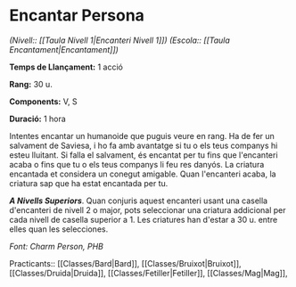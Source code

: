 # Encantar Persona

*(Nivell:: [[Taula Nivell 1|Encanteri Nivell 1]]) (Escola:: [[Taula Encantament|Encantament]])*

**Temps de Llançament:** 1 acció

**Rang:** 30 u.

**Components:** V, S

**Duració:** 1 hora

Intentes encantar un humanoide que puguis veure en rang. Ha de fer un salvament de Saviesa, i ho fa amb avantatge si tu o els teus companys hi esteu lluitant. Si falla el salvament, és encantat per tu fins que l'encanteri acaba o fins que tu o els teus companys li feu res danyós. La criatura encantada et considera un conegut amigable. Quan l'encanteri acaba, la criatura sap que ha estat encantada per tu.

***A Nivells Superiors***. Quan conjuris aquest encanteri usant una casella d'encanteri de nivell 2 o major, pots seleccionar una criatura addicional per cada nivell de casella superior a 1. Les criatures han d'estar a 30 u. entre elles quan les selecciones.


*Font: Charm Person, PHB*



Practicants:: [[Classes/Bard|Bard]], [[Classes/Bruixot|Bruixot]], [[Classes/Druida|Druida]], [[Classes/Fetiller|Fetiller]], [[Classes/Mag|Mag]],